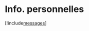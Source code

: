 # Info. personnelles

[!include[messages](infopersonnelles.messages.autogen.md)]













































































































